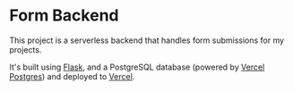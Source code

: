 # Form Backend

This project is a serverless backend that handles form submissions for my projects.

It's built using [Flask](https://flask.palletsprojects.com/en/), and a PostgreSQL database (powered by [Vercel Postgres](https://vercel.com/storage/postgres)) and deployed to [Vercel](https://vercel.com).

